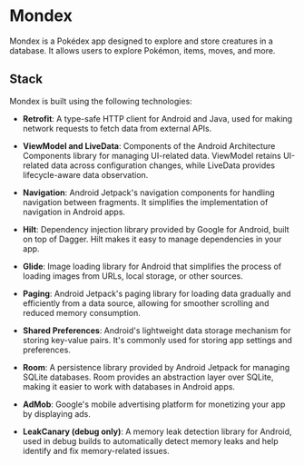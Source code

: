 # Mondex

Mondex is a Pokédex app designed to explore and store creatures in a database. It allows users to explore Pokémon, items, moves, and more.

## Stack

Mondex is built using the following technologies:

- **Retrofit**: A type-safe HTTP client for Android and Java, used for making network requests to fetch data from external APIs.

- **ViewModel and LiveData**: Components of the Android Architecture Components library for managing UI-related data. ViewModel retains UI-related data across configuration changes, while LiveData provides lifecycle-aware data observation.

- **Navigation**: Android Jetpack's navigation components for handling navigation between fragments. It simplifies the implementation of navigation in Android apps.

- **Hilt**: Dependency injection library provided by Google for Android, built on top of Dagger. Hilt makes it easy to manage dependencies in your app.

- **Glide**: Image loading library for Android that simplifies the process of loading images from URLs, local storage, or other sources.

- **Paging**: Android Jetpack's paging library for loading data gradually and efficiently from a data source, allowing for smoother scrolling and reduced memory consumption.

- **Shared Preferences**: Android's lightweight data storage mechanism for storing key-value pairs. It's commonly used for storing app settings and preferences.

- **Room**: A persistence library provided by Android Jetpack for managing SQLite databases. Room provides an abstraction layer over SQLite, making it easier to work with databases in Android apps.

- **AdMob**: Google's mobile advertising platform for monetizing your app by displaying ads.

- **LeakCanary (debug only)**: A memory leak detection library for Android, used in debug builds to automatically detect memory leaks and help identify and fix memory-related issues.
